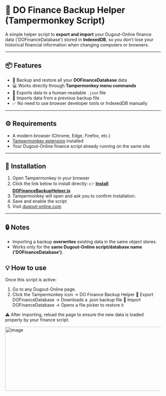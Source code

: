 # 💾 DO Finance Backup Helper (Tampermonkey Script)

A simple helper script to **export and import** your Dugout-Online finance data ('DOFinanceDatabase') stored in **IndexedDB**, so you don’t lose your historical financial information when changing computers or browsers.

---

## 📦 Features

- 🧠 Backup and restore all your **DOFinanceDatabase** data  
- 💻 Works directly through **Tampermonkey menu commands**  
- 📂 Exports data to a human-readable `.json` file  
- 🔄 Imports data from a previous backup file  
- ✅ No need to use browser developer tools or IndexedDB manually

---

## ⚙️ Requirements

- A modern browser (Chrome, Edge, Firefox, etc.)
- [Tampermonkey extension](https://www.tampermonkey.net/) installed
- Your Dugout-Online finance script already running on the same site

---

## 🚀 Installation

1. Open Tampermonkey in your browser
2. Click the link below to install directly:
👉 [**Install DOFinanceBackupHelper.js**](https://raw.githubusercontent.com/osvdel/DOFinanceBackupHelper/main/DOFinanceBackupHelper.user.js)
3. Tampermonkey will open and ask you to confirm installation.  
4. Save and enable the script  
5. Visit [dugout-online.com](https://www.dugout-online.com)

---

## 🔒 Notes

- Importing a backup **overwrites** existing data in the same object stores.  
- Works only for the **same Dugout-Online script/database name ('DOFinanceDatabase')**.
  
## 💡 How to use
Once this script is active: 
1. Go to any Dugout-Online page.
2. Click the Tampermonkey icon → DO Finance Backup Helper
   💾 Export DOFinanceDatabase → Downloads a .json backup file
   📂 Import DOFinanceDatabase → Opens a file picker to restore it
   
⚠️ After importing, reload the page to ensure the new data is loaded properly by your finance script.

<img width="944" height="207" alt="image" src="https://github.com/user-attachments/assets/3dbc0b8e-6a8a-47bc-beea-30f56384a8d9" />
